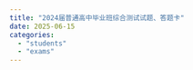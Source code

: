 ```yaml
---
title: "2024届普通高中毕业班综合测试试题、答题卡"
date: 2025-06-15
categories: 
  - "students"
  - "exams"
---
```


[](https://blog.class612.bond/wp-content/uploads/2025/05/2024届普通高中毕业班综合测试-试题卷.pdf)

[](https://blog.class612.bond/wp-content/uploads/2025/05/2024届普通高中毕业班综合测试-答题卡.pdf)
